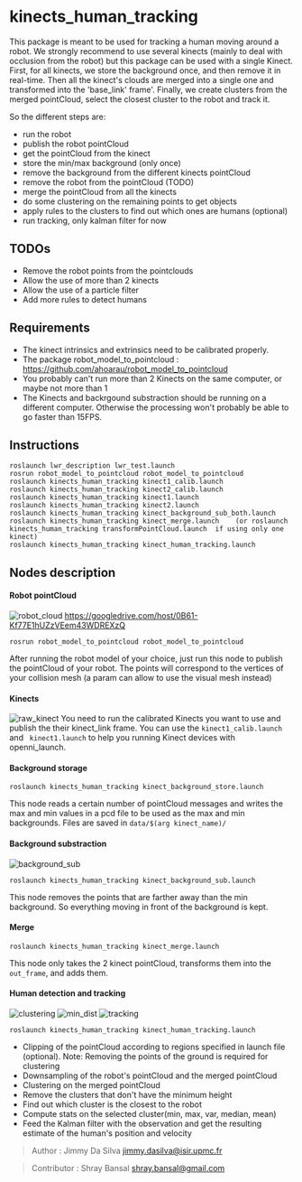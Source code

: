 # kinects_human_tracking

This package is meant to be used for tracking a human moving around a robot. We strongly recommend to use several kinects (mainly to deal with occlusion from the robot) but this package can be used with a single Kinect.
First, for all kinects, we store the background once, and then remove it in real-time.
Then all the kinect's clouds are merged into a single one and transformed into the 'base_link' frame'.
Finally, we create clusters from the merged pointCloud, select the closest cluster to the robot and track it.

So the different steps are:
  - run the robot
  - publish the robot pointCloud
  - get the pointCloud from the kinect
  - store the min/max background (only once)
  - remove the background from the different kinects pointCloud
  - remove the robot from the pointCloud (TODO)
  - merge the pointCloud from all the kinects
  - do some clustering on the remaining points to get objects
  - apply rules to the clusters to find out which ones are humans (optional)
  - run tracking, only kalman filter for now

## TODOs
- Remove the robot points from the pointclouds
- Allow the use of more than 2 kinects
- Allow the use of a particle filter
- Add more rules to detect humans
  
## Requirements
- The kinect intrinsics and extrinsics need to be calibrated properly.
- The package robot_model_to_pointcloud : https://github.com/ahoarau/robot_model_to_pointcloud
- You probably can't run more than 2 Kinects on the same computer, or maybe not more than 1
- The Kinects and backrgound substraction should be running on a different computer. Otherwise the processing won't probably be able to go faster than 15FPS.

## Instructions
```
roslaunch lwr_description lwr_test.launch
rosrun robot_model_to_pointcloud robot_model_to_pointcloud
roslaunch kinects_human_tracking kinect1_calib.launch
roslaunch kinects_human_tracking kinect2_calib.launch
roslaunch kinects_human_tracking kinect1.launch
roslaunch kinects_human_tracking kinect2.launch
roslaunch kinects_human_tracking kinect_background_sub_both.launch
roslaunch kinects_human_tracking kinect_merge.launch 	(or roslaunch kinects_human_tracking transformPointCloud.launch  if using only one kinect)
roslaunch kinects_human_tracking kinect_human_tracking.launch
```

## Nodes description
#### Robot pointCloud
![robot_cloud](https://googledrive.com/host/0B61-Kf77E1hUYzF1SFRBWlpzRWM)
https://googledrive.com/host/0B61-Kf77E1hUZzVEem43WDREXzQ
```
rosrun robot_model_to_pointcloud robot_model_to_pointcloud
```
After running the robot model of your choice, just run this node to publish the pointCloud of your robot. The points will correspond to the vertices of your collision mesh (a param can allow to use the visual mesh instead)

#### Kinects
![raw_kinect](https://googledrive.com/host/0B61-Kf77E1hUZzVEem43WDREXzQ)
You need to run the calibrated Kinects you want to use and publish the their kinect_link frame. 
You can use the ```kinect1_calib.launch``` and ``` kinect1.launch``` to help you running Kinect devices with openni_launch.

#### Background storage
```
roslaunch kinects_human_tracking kinect_background_store.launch
```
This node reads a certain number of pointCloud messages and writes the max and min values in a pcd file to be used as the max and min backgrounds.
Files are saved in ```data/$(arg kinect_name)/```

#### Background substraction
![background_sub](https://googledrive.com/host/0B61-Kf77E1hURE9jZXh4UVgyNk0)
```
roslaunch kinects_human_tracking kinect_background_sub.launch
```
This node removes the points that are farther away than the min background. So everything moving in front of the background is kept.

#### Merge
```
roslaunch kinects_human_tracking kinect_merge.launch
```
This node only takes the 2 kinect pointCloud, transforms them into the ```out_frame```, and adds them.

#### Human detection and tracking
![clustering](https://googledrive.com/host/0B61-Kf77E1hUaWFDd1hEUEt2Ync)
![min_dist](https://googledrive.com/host/0B61-Kf77E1hUNFhXT1dlbVlzc0E)
![tracking](https://googledrive.com/host/0B61-Kf77E1hUVGRSRUNSMnVwblU)
```
roslaunch kinects_human_tracking kinect_human_tracking.launch
```
- Clipping of the pointCloud according to regions specified in launch file (optional). Note: Removing the points of the ground is required for clustering
- Downsampling of the robot's pointCloud and the merged pointCloud
- Clustering on the merged pointCloud
- Remove the clusters that don't have the minimum height
- Find out which cluster is the closest to the robot
- Compute stats on the selected cluster(min, max, var, median, mean)
- Feed the Kalman filter with the observation and get the resulting estimate of the human's position and velocity

> Author : Jimmy Da Silva <jimmy.dasilva@isir.upmc.fr> 

> Contributor : Shray Bansal <shray.bansal@gmail.com> 
